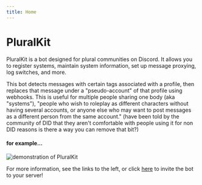 ```yaml
---
title: Home
---
```


# PluralKit

PluralKit is a bot designed for plural communities on Discord. It allows you to register systems, maintain system information, set up message proxying, log switches, and more.

This bot detects messages with certain tags associated with a profile, then replaces that message under a "pseudo-account" of that profile using webhooks. This is useful for multiple people sharing one body (aka "systems"), "people who wish to roleplay as different characters without having several accounts, or anyone else who may want to post messages as a different person from the same account." (have been told by the community of DID that they aren't comfortable with people using it for non DID reasons is there a way you can remove that bit?)

#### for example...
![demonstration of PluralKit](./assets/demo.gif)

For more information, see the links to the left, or click [here](https://discord.com/oauth2/authorize?client_id=466378653216014359&scope=bot%20applications.commands&permissions=536995904) to invite the bot to your server!
